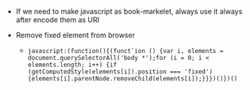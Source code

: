* If we need to make javascript as book-markelet, always use it always after encode them as URI

* Remove fixed element from browser
  * ```javascript:(function(){(funct`ion () {var i, elements = document.querySelectorAll('body *');for (i = 0; i < elements.length; i++) {if (getComputedStyle(elements[i]).position === 'fixed') {elements[i].parentNode.removeChild(elements[i]);}}})()})()```